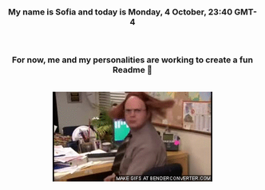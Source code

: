 


<div align="center">
<h3 >My name is Sofia and today is Monday, 4 October, 23:40 GMT-4</h3><br>
<h3 >For now, me and my personalities are working to create a fun Readme 👋
</h3><br>
<img src='img/dwight.gif' alt='working...'/>
</div>
